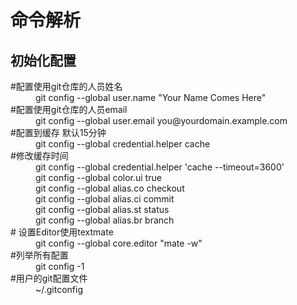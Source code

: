 <h1>命令解析</h1>
<h2>初始化配置</h2>
<dl>
  <dt>#配置使用git仓库的人员姓名</dt>
  <dd>git config --global user.name "Your Name Comes Here"</dd>
  <dt>#配置使用git仓库的人员email</dt>
  <dd>git config --global user.email you@yourdomain.example.com</dd>
  <dt>#配置到缓存 默认15分钟</dt>
  <dd>git config --global credential.helper cache</dd>
  <dt>#修改缓存时间</dt>
  <dd>git config --global credential.helper 'cache --timeout=3600'</dd>
  <dd>git config --global color.ui true</dd>
  <dd>git config --global alias.co checkout</dd>
  <dd>git config --global alias.ci commit</dd>
  <dd>git config --global alias.st status</dd>
  <dd>git config --global alias.br branch</dd>
  <dt># 设置Editor使用textmate</dt>
  <dd>git config --global core.editor "mate -w"</dd>
  <dt>#列举所有配置</dt>
  <dd>git config -1</dd>
  <dt>#用户的git配置文件</dt>
  <dd>~/.gitconfig</dd>
</dl>
